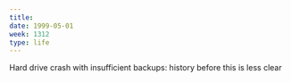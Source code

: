 ```yaml
---
title:
date: 1999-05-01
week: 1312
type: life
---
```


Hard drive crash with insufficient backups: history before this is less clear

